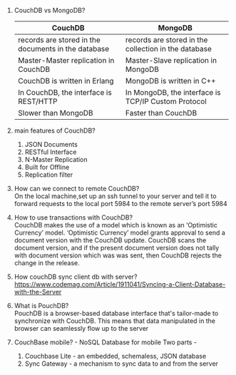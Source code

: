 1. CouchDB vs MongoDB?

    |     CouchDB |   MongoDB |
    | ----------- | --------  |
    | records are stored in the documents in the database | records are stored in the collection in the database |
    | Master-Master replication in CouchDB | Master-Slave replication in MongoDB |
    | CouchDB is written in Erlang | MongoDB is written in C++ |
    | In CouchDB, the interface is REST/HTTP | In MongoDB, the interface is TCP/IP Custom Protocol |
    | Slower than MongoDB | Faster than CouchDB |
  
2. main features of CouchDB?
   1. JSON Documents
   2. RESTful Interface
   3. N-Master Replication
   4. Built for Offline
   5. Replication filter

3. How can we connect to remote CouchDB?  
    On the local machine,set up an ssh tunnel to your server and tell it to forward requests to the local port 5984 to the remote server’s port 5984
4. How to use transactions with CouchDB?  
    CouchDB makes the use of a model which is known as an ‘Optimistic Currency’ model. ‘Optimistic Currency’ model grants approval to send a document version
    with the CouchDB update. CouchDB scans the document version, and if the present document version does not tally with document version which was was sent,
    then CouchDB rejects the change in the release.
5. How couchDB sync client db with server?  
    https://www.codemag.com/Article/1911041/Syncing-a-Client-Database-with-the-Server
6. What is PouchDB?  
    PouchDB is a browser-based database interface that's tailor-made to synchronize with CouchDB. This means that data manipulated in the browser can
    seamlessly flow up to the server
7. CouchBase mobile? - NoSQL Database for mobile
    Two parts -  
    1. Couchbase Lite - an embedded, schemaless, JSON database
    2. Sync Gateway - a mechanism to sync data to and from the server

    
